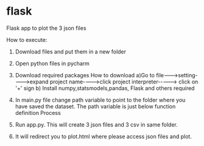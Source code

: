 # flask
Flask app to plot the 3 json files




How to execute:

1) Download files and put them in a new folder
2) Open python files in pycharm
3) Download required packages
      How to download
      a)Go to file--->setting---->expand project name---->click project interpreter-----> click on '+' sign
      b) Install numpy,statsmodels,pandas, Flask and others required
      
4) In main.py file change path variable to point to the folder where you have saved the dataset. The path variable is just below function definition Process
5) Run app.py. This will create 3 json files and 3 csv in same folder.
6) It will redirect you to plot.html where please access json files and plot.
